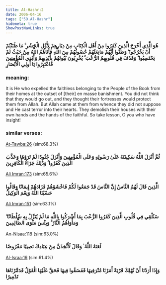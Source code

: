 ```yaml
---
title: Al-Hashr:2
date: 2006-04-16
tags: ["59.Al-Hashr"]
hidemeta: true 
ShowPostNavLinks: true 
---
```

### هُوَ الَّذِي أَخْرَجَ الَّذِينَ كَفَرُوا مِنْ أَهْلِ الْكِتَابِ مِنْ دِيَارِهِمْ لِأَوَّلِ الْحَشْرِ ۚ مَا ظَنَنْتُمْ أَنْ يَخْرُجُوا ۖ وَظَنُّوا أَنَّهُمْ مَانِعَتُهُمْ حُصُونُهُمْ مِنَ اللَّهِ فَأَتَاهُمُ اللَّهُ مِنْ حَيْثُ لَمْ يَحْتَسِبُوا ۖ وَقَذَفَ فِي قُلُوبِهِمُ الرُّعْبَ ۚ يُخْرِبُونَ بُيُوتَهُمْ بِأَيْدِيهِمْ وَأَيْدِي الْمُؤْمِنِينَ فَاعْتَبِرُوا يَا أُولِي الْأَبْصَارِ
### meaning: 
It is He who expelled the faithless belonging to the People of the Book from their homes at the outset of [their] en masse banishment. You did not think that they would go out, and they thought their fortresses would protect them from Allah. But Allah came at them from whence they did not suppose and He cast terror into their hearts. They demolish their houses with their own hands and the hands of the faithful. So take lesson, O you who have insight!
### similar verses: 

[At-Tawba:26](/9/26) (sim:68.3%)

### ثُمَّ أَنْزَلَ اللَّهُ سَكِينَتَهُ عَلَىٰ رَسُولِهِ وَعَلَى الْمُؤْمِنِينَ وَأَنْزَلَ جُنُودًا لَمْ تَرَوْهَا وَعَذَّبَ الَّذِينَ كَفَرُوا ۚ وَذَٰلِكَ جَزَاءُ الْكَافِرِينَ

[Ali Imran:173](/3/173) (sim:65.6%)

### الَّذِينَ قَالَ لَهُمُ النَّاسُ إِنَّ النَّاسَ قَدْ جَمَعُوا لَكُمْ فَاخْشَوْهُمْ فَزَادَهُمْ إِيمَانًا وَقَالُوا حَسْبُنَا اللَّهُ وَنِعْمَ الْوَكِيلُ

[Ali Imran:151](/3/151) (sim:63.1%)

### سَنُلْقِي فِي قُلُوبِ الَّذِينَ كَفَرُوا الرُّعْبَ بِمَا أَشْرَكُوا بِاللَّهِ مَا لَمْ يُنَزِّلْ بِهِ سُلْطَانًا ۖ وَمَأْوَاهُمُ النَّارُ ۚ وَبِئْسَ مَثْوَى الظَّالِمِينَ

[An-Nisaa:118](/4/118) (sim:63.0%)

### لَعَنَهُ اللَّهُ ۘ وَقَالَ لَأَتَّخِذَنَّ مِنْ عِبَادِكَ نَصِيبًا مَفْرُوضًا

[Al-Israa:16](/17/16) (sim:61.4%)

### وَإِذَا أَرَدْنَا أَنْ نُهْلِكَ قَرْيَةً أَمَرْنَا مُتْرَفِيهَا فَفَسَقُوا فِيهَا فَحَقَّ عَلَيْهَا الْقَوْلُ فَدَمَّرْنَاهَا تَدْمِيرًا
